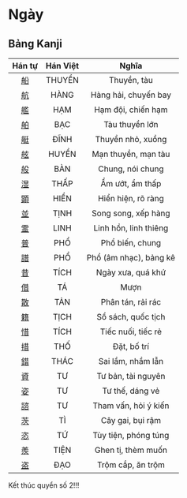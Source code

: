 
# Ngày

## Bảng Kanji

| Hán tự | Hán Việt | Nghĩa |
| :---: | :---: | :---: |
| [船](https://www.tiengnhatdongian.com/kanji/giai-nghia-kanji-%E8%88%B9) | THUYỀN | Thuyền, tàu |
| [航](https://www.tiengnhatdongian.com/kanji/giai-nghia-kanji-%E8%88%AA) | HÀNG | Hàng hải, chuyến bay |
| [艦](https://www.tiengnhatdongian.com/kanji/giai-nghia-kanji-%E8%89%A6) | HẠM | Hạm đội, chiến hạm |
| [舶](https://www.tiengnhatdongian.com/kanji/giai-nghia-kanji-%E8%88%B6) | BẠC | Tàu thuyền lớn |
| [艇](https://www.tiengnhatdongian.com/kanji/giai-nghia-kanji-%E8%89%87) | ĐĨNH | Thuyền nhỏ, xuồng |
| [舷](https://www.tiengnhatdongian.com/kanji/giai-nghia-kanji-%E8%88%B7) | HUYỀN | Mạn thuyền, mạn tàu |
| [般](https://www.tiengnhatdongian.com/kanji/giai-nghia-kanji-%E8%88%AC) | BÀN | Chung, nói chung |
| [湿](https://www.tiengnhatdongian.com/kanji/giai-nghia-kanji-%E6%B9%BF) | THẤP | Ẩm ướt, ẩm thấp |
| [顕](https://www.tiengnhatdongian.com/kanji/giai-nghia-kanji-%E9%A1%95) | HIỂN | Hiển hiện, rõ ràng |
| [並](https://www.tiengnhatdongian.com/kanji/giai-nghia-kanji-%E4%B8%A6) | TỊNH | Song song, xếp hàng |
| [霊](https://www.tiengnhatdongian.com/kanji/giai-nghia-kanji-%E9%9C%8A) | LINH | Linh hồn, linh thiêng |
| [普](https://www.tiengnhatdongian.com/kanji/giai-nghia-kanji-%E6%99%AE) | PHỔ | Phổ biến, chung |
| [譜](https://www.tiengnhatdongian.com/kanji/giai-nghia-kanji-%E8%AD%9C) | PHỔ | Phổ (âm nhạc), bảng kê |
| [昔](https://www.tiengnhatdongian.com/kanji/giai-nghia-kanji-%E6%98%94) | TÍCH | Ngày xưa, quá khứ |
| [借](https://www.tiengnhatdongian.com/kanji/giai-nghia-kanji-%E5%80%9F) | TÁ | Mượn |
| [散](https://www.tiengnhatdongian.com/kanji/giai-nghia-kanji-%E6%95%A3) | TẢN | Phân tán, rải rác |
| [籍](https://www.tiengnhatdongian.com/kanji/giai-nghia-kanji-%E7%B1%8D) | TỊCH | Sổ sách, quốc tịch |
| [惜](https://www.tiengnhatdongian.com/kanji/giai-nghia-kanji-%E6%83%9C) | TÍCH | Tiếc nuối, tiếc rẻ |
| [措](https://www.tiengnhatdongian.com/kanji/giai-nghia-kanji-%E6%8E%AA) | THỐ | Đặt, bố trí |
| [錯](https://www.tiengnhatdongian.com/kanji/giai-nghia-kanji-%E9%8C%AF) | THÁC | Sai lầm, nhầm lẫn |
| [資](https://www.tiengnhatdongian.com/kanji/giai-nghia-kanji-%E8%B3%87) | TƯ | Tư bản, tài nguyên |
| [姿](https://www.tiengnhatdongian.com/kanji/giai-nghia-kanji-%E5%A7%BF) | TƯ | Tư thế, dáng vẻ |
| [諮](https://www.tiengnhatdongian.com/kanji/giai-nghia-kanji-%E8%AB%AE) | TƯ | Tham vấn, hỏi ý kiến |
| [茨](https://www.tiengnhatdongian.com/kanji/giai-nghia-kanji-%E8%8C%A8) | TÌ | Cây gai, bụi rậm |
| [恣](https://www.tiengnhatdongian.com/kanji/giai-nghia-kanji-%E6%81%A3) | TỨ | Tùy tiện, phóng túng |
| [羨](https://www.tiengnhatdongian.com/kanji/giai-nghia-kanji-%E7%BE%A8) | TIỆN | Ghen tị, thèm muốn |
| [盗](https://www.tiengnhatdongian.com/kanji/giai-nghia-kanji-%E7%9B%97) | ĐẠO | Trộm cắp, ăn trộm |





Kết thúc quyển số 2!!!